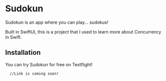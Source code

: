 # Sudokun
Sudokun is an app where you can play... sudokus!

Built in SwiftUI, this is a project that I used to learn more about Concurrency in Swift.

## Installation

You can try Sudokun for free on Testflight!

```bash
  //Link is coming soon!
```
